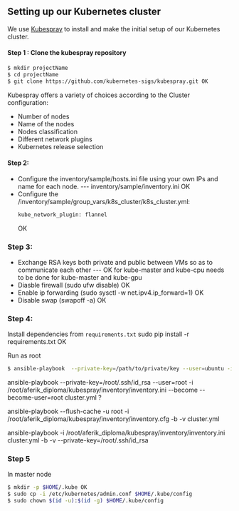 ## Setting up our Kubernetes cluster

We use [Kubespray](https://github.com/kubernetes-sigs/kubespray) to install and make the initial setup of our Kubernetes cluster.

#### Step 1 : Clone the kubespray repository  

```sh
$ mkdir projectName
$ cd projectName
$ git clone https://github.com/kubernetes-sigs/kubespray.git OK
```
Kubespray offers a variety of choices according to the Cluster configuration:
  - Number of nodes
  - Name of the nodes
  - Nodes classification
  - Different network plugins
  - Kubernetes release selection

#### Step 2: 

- Configure the inventory/sample/hosts.ini file using your own IPs and name for each node. --- inventory/sample/inventory.ini OK
- Configure the /inventory/sample/group_vars/k8s_cluster/k8s_cluster.yml:
    ```sh
    kube_network_plugin: flannel
    ```
  OK

### Step 3:
- Exchange RSA keys both private and public between VMs so as to communicate each other --- OK for kube-master and kube-cpu needs to be done for kube-master and kube-gpu
- Diasble firewall (sudo ufw disable) OK
- Enable ip forwarding (sudo sysctl -w net.ipv4.ip_forward=1) OK
- Disable swap (swapoff -a) OK

### Step 4:
Install dependencies from ``requirements.txt``
sudo pip install -r requirements.txt OK

Run as root
```sh
$ ansible-playbook  --private-key=/path/to/private/key --user=ubuntu -i inventory/mycluster/hosts.ini --become --become-user=root cluster.yml
```
ansible-playbook  --private-key=/root/.ssh/id_rsa --user=root -i /root/aferik_diploma/kubespray/inventory/inventory.ini --become --become-user=root cluster.yml ?

ansible-playbook --flush-cache -u root -i /root/aferik_diploma/kubespray/inventory/inventory.cfg -b -v cluster.yml

ansible-playbook -i /root/aferik_diploma/kubespray/inventory/inventory.ini cluster.yml -b -v --private-key=/root/.ssh/id_rsa

### Step 5
In master node
 ```sh
 $ mkdir -p $HOME/.kube OK
 $ sudo cp -i /etc/kubernetes/admin.conf $HOME/.kube/config
 $ sudo chown $(id -u):$(id -g) $HOME/.kube/config
```


